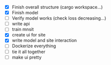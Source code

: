 - [x] Finish overall structure (cargo workspace...)
- [x] Finish model
- [ ] Verify model works (check loss decreasing...)
- [ ] write api
- [ ] train mnsit
- [x] create ui for site
- [x] write model and site interaction
- [ ] Dockerize everything
- [ ] tie it all together
- [ ] make ui pretty
